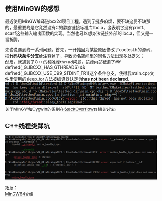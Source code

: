 ## 使用MinGW的感想
最近使用MinGW编译链box2d项目工程，遇到了挺多麻烦，要不缺这要不缺那的，最重要的是它竟然没有C的静态链接标准库libc.a，这表明它没有printf、scanf这些输入输出函数的实现。当然也可以想办法链接外部的libc.a，但又是一番折腾。

先说说遇到的一系列问题，首先，一开始因为某些原因修改了doctest.h的源码，把**代码块条件分支**给注释掉了，导致命名空间里的同名方法出现多处定义；  
然后，就遇到了C++的标准库thread问题，该库内部使用了#if defined(_GLIBCXX_HAS_GTHREADS) && defined(_GLIBCXX_USE_C99_STDINT_TR1)这个条件分支，使得我main.cpp文件里使用的sleep_for方法被编译器认定为**has not been declared**.
![](2021-06-05-00-12-41.png)
关于MinGW和Cygwin的区别在[StackOverflow](https://stackoverflow.com/questions/771756/what-is-the-difference-between-cygwin-and-mingw)有相关讨论。

## C++线程类踩坑
![](2021-06-08-00-15-32.png)

拓展：  
[MinGW64介绍](https://blog.csdn.net/Mculover666/article/details/89844460)